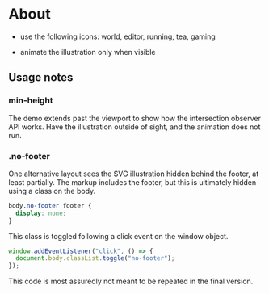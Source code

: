 # About

- use the following icons: world, editor, running, tea, gaming

- animate the illustration only when visible

## Usage notes

### min-height

The demo extends past the viewport to show how the intersection observer API works. Have the illustration outside of sight, and the animation does not run.

### .no-footer

One alternative layout sees the SVG illustration hidden behind the footer, at least partially. The markup includes the footer, but this is ultimately hidden using a class on the body.

```css
body.no-footer footer {
  display: none;
}
```

This class is toggled following a click event on the window object.

```js
window.addEventListener("click", () => {
  document.body.classList.toggle("no-footer");
});
```

This code is most assuredly not meant to be repeated in the final version.
